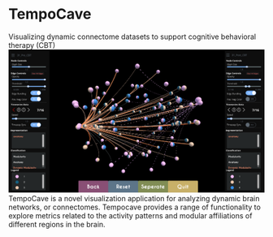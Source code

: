 # TempoCave
Visualizing dynamic connectome datasets to support cognitive behavioral therapy (CBT)
![](/READMEImages/teaser.PNG)
TempoCave is a novel visualization application for analyzing dynamic brain networks, or connectomes. Tempocave provides a range of functionality to explore metrics related to the activity patterns and modular affiliations of different regions in the brain.
